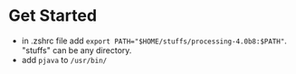 # Get Started
*  in .zshrc file add `export PATH="$HOME/stuffs/processing-4.0b8:$PATH"`. "stuffs" can be any directory.  
*  add `pjava` to `/usr/bin/`

